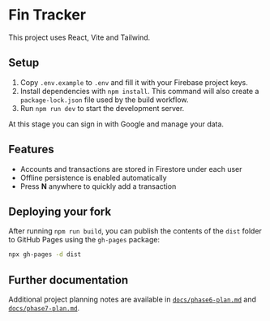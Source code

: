 # Fin Tracker

This project uses React, Vite and Tailwind.

## Setup

1. Copy `.env.example` to `.env` and fill it with your Firebase project keys.
2. Install dependencies with `npm install`.
   This command will also create a `package-lock.json` file used by the build workflow.
3. Run `npm run dev` to start the development server.

At this stage you can sign in with Google and manage your data.

## Features

- Accounts and transactions are stored in Firestore under each user
- Offline persistence is enabled automatically
- Press **N** anywhere to quickly add a transaction

## Deploying your fork

After running `npm run build`, you can publish the contents of the `dist` folder to GitHub Pages using the `gh-pages` package:

```bash
npx gh-pages -d dist
```

## Further documentation

Additional project planning notes are available in [`docs/phase6-plan.md`](docs/phase6-plan.md) and [`docs/phase7-plan.md`](docs/phase7-plan.md).
